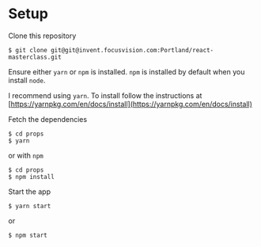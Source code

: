 # Setup

Clone this repository

```
$ git clone git@git@invent.focusvision.com:Portland/react-masterclass.git
```

Ensure either `yarn` or `npm` is installed. `npm` is installed by default when
you install `node`.

I recommend using `yarn`. To install follow the instructions at
[https://yarnpkg.com/en/docs/install](https://yarnpkg.com/en/docs/install)

Fetch the dependencies

```
$ cd props
$ yarn
```

or with `npm`

```
$ cd props
$ npm install
```

Start the app

```
$ yarn start
```

or

```
$ npm start
```

